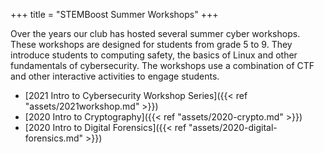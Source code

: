 +++
title = "STEMBoost Summer Workshops"
+++

Over the years our club has hosted several summer cyber workshops. These workshops are designed for students from grade 5 to 9. They introduce students to computing safety, the basics of Linux and other fundamentals of cybersecurity. The workshops use a combination of CTF and other interactive activities to engage students. 

* [2021 Intro to Cybersecurity Workshop Series]({{< ref "assets/2021workshop.md" >}})             
* [2020 Intro to Cryptography]({{< ref "assets/2020-crypto.md" >}})          
* [2020 Intro to Digital Forensics]({{< ref "assets/2020-digital-forensics.md" >}})                  
